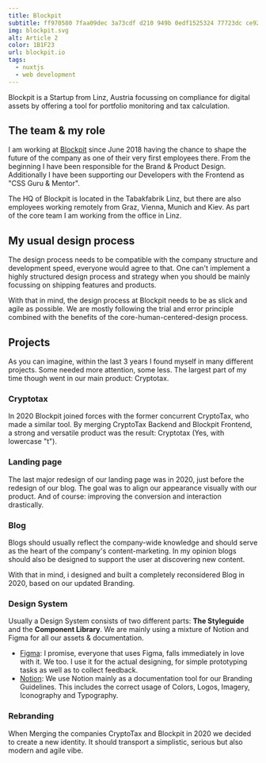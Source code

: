 ```yaml
---
title: Blockpit
subtitle: ff970580 7faa09dec 3a73cdf d210 949b 0edf1525324 77723dc ce925e826 c86ac
img: blockpit.svg
alt: Article 2
color: 1B1F23
url: blockpit.io
tags: 
  - nuxtjs
  - web development
---
```


Blockpit is a Startup from Linz, Austria focussing on compliance for digital assets by offering a tool for portfolio monitoring and tax calculation.

<callout :title="'Currently brewing ...'" :text="'This page is a placeholder by now. A detailed case study is already in progress and should be released soon.'"></callout>

## The team & my role
I am working at [Blockpit](https://blockpit.io) since June 2018 having the chance to shape the future of the company as one of their very first employees there. From the beginning I have been responsible for the Brand & Product Design. Additionally I have been supporting our Developers with the Frontend as "CSS Guru & Mentor".

<blog-image :src="'tabakfabrik.jpg'" :caption="'The basic process I used for the ost of our bigger projects'"></blog-image>

The HQ of Blockpit is located in the Tabakfabrik Linz, but there are also employees working remotely from Graz, Vienna, Munich and Kiev. As part of the core team I am working from the office in Linz.

## My usual design process
The design process needs to be compatible with the company structure and development speed, everyone would agree to that. One can't implement a highly structured design process and strategy when you should be mainly focussing on shipping features and products.

<blog-image :src="'process.svg'" :caption="'The basic process I used for the ost of our bigger projects'"></blog-image>

With that in mind, the design process at Blockpit needs to be as slick and agile as possible. We are mostly following the trial and error principle combined with the benefits of the core-human-centered-design process.

## Projects
As you can imagine, within the last 3 years I found myself in many different projects. Some needed more attention, some less. The largest part of my time though went in our main product: Cryptotax.

### Cryptotax
In 2020 Blockpit joined forces with the former concurrent CryptoTax, who made a similar tool. By merging CryptoTax Backend and Blockpit Frontend, a strong and versatile product was the result: Cryptotax (Yes, with lowercase "t").

### Landing page
The last major redesign of our landing page was in 2020, just before the redesign of our blog. The goal was to align our appearance visually with our product. And of course: improving the conversion and interaction drastically.

<blog-image :src="'landingpage.png'" :caption="'The basic process I used for the ost of our bigger projects'"></blog-image>

### Blog
Blogs should usually reflect the company-wide knowledge and should serve as the heart of the company's content-marketing. In my opinion blogs should also be designed to support the user at discovering new content.

With that in mind, i designed and built a completely reconsidered Blog in 2020, based on our updated Branding.

### Design System
Usually a Design System consists of two different parts: **The Styleguide** and the **Component Library**. We are mainly using a mixture of Notion and Figma for all our assets & documentation.

- [Figma](https://figma.com): I promise, everyone that uses Figma, falls immediately in love with it. We too. I use it for the actual designing, for simple prototyping tasks as well as to collect feedback.
- [Notion](https://notion.so): We use Notion mainly as a documentation tool for our Branding Guidelines. This includes the correct usage of Colors, Logos, Imagery, Iconography and Typography.

### Rebranding
When Merging the companies CryptoTax and Blockpit in 2020 we decided to create a new identity. It should transport a simplistic, serious but also modern and agile vibe.

<blog-image :src="'rebranding.svg'" :caption="'The basic process I used for the ost of our bigger projects'"></blog-image>